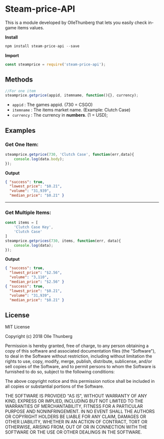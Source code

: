 # Steam-price-API
This is a module developed by OlleThunberg that lets you easily check in-game items values.

**Install**
```js
npm install steam-price-api --save
```

**Import**
```js
const steamprice = require('steam-price-api');
```

## Methods
```js
//For one item
steamprice.getprice(appid, itemname, function(){}, currency);
```
- `appid` : The games appid. (730 = CSGO)
- `itemname` : The items market name. (Example: Clutch Case)
- `currency` : The currency in **numbers**. (1 = USD);

## Examples

### Get One Item: 
```js
steamprice.getprice(730, 'Clutch Case', function(err,data){
    console.log(data.body);
});
```
**Output**
```json
{ "success": true,
  "lowest_price": "$0.21",
  "volume": "31,939",
  "median_price": "$0.21" }
```

---


### Get Multiple Items:
```js
const items = [
    'Clutch Case Key',
    'Clutch Case'
]
steamprice.getprices(730, items, function(err, data){
    console.log(data);
});

```
**Output**
```json
{ "success": true,
  "lowest_price": "$2.56",
  "volume": "3,110",
  "median_price": "$2.56" }
{ "success": true,
  "lowest_price": "$0.21",
  "volume": "31,939",
  "median_price": "$0.21" }
```
## License
MIT License

Copyright (c) 2018 Olle Thunberg

Permission is hereby granted, free of charge, to any person obtaining a copy
of this software and associated documentation files (the "Software"), to deal
in the Software without restriction, including without limitation the rights
to use, copy, modify, merge, publish, distribute, sublicense, and/or sell
copies of the Software, and to permit persons to whom the Software is
furnished to do so, subject to the following conditions:

The above copyright notice and this permission notice shall be included in all
copies or substantial portions of the Software.

THE SOFTWARE IS PROVIDED "AS IS", WITHOUT WARRANTY OF ANY KIND, EXPRESS OR
IMPLIED, INCLUDING BUT NOT LIMITED TO THE WARRANTIES OF MERCHANTABILITY,
FITNESS FOR A PARTICULAR PURPOSE AND NONINFRINGEMENT. IN NO EVENT SHALL THE
AUTHORS OR COPYRIGHT HOLDERS BE LIABLE FOR ANY CLAIM, DAMAGES OR OTHER
LIABILITY, WHETHER IN AN ACTION OF CONTRACT, TORT OR OTHERWISE, ARISING FROM,
OUT OF OR IN CONNECTION WITH THE SOFTWARE OR THE USE OR OTHER DEALINGS IN THE
SOFTWARE.